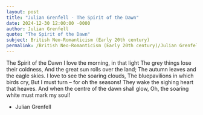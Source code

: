 ```yaml
---
layout: post
title: "Julian Grenfell - The Spirit of the Dawn"
date: 2024-12-30 12:00:00 -0000
author: Julian Grenfell
quote: "The Spirit of the Dawn"
subject: British Neo-Romanticism (Early 20th century)
permalink: /British Neo-Romanticism (Early 20th century)/Julian Grenfell/Julian Grenfell - The Spirit of the Dawn
---
```


The Spirit of the Dawn
I love the morning, in that light
The grey things lose their coldness,
And the great sun rolls over the land; 
The autumn leaves and the eagle skies.
I love to see the soaring clouds,
The bluepavilions in which birds cry,
But I must turn – for oh the seasons!
They wake the sighing heart that heaves.
And when the centre of the dawn shall glow,
Oh, the soaring white must mark my soul!



- Julian Grenfell
